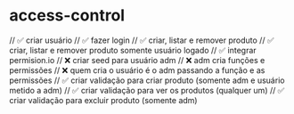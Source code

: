 # access-control

// ✅ criar usuário
// ✅ fazer login
// ✅ criar, listar e remover produto
// ✅ criar, listar e remover produto somente usuário logado
// ✅ integrar permision.io
// ❌ criar seed para usuário adm
// ❌ adm cria funções e permissões
// ❌ quem cria o usuário é o adm passando a função e as permissões
// ✅ criar validação para criar produto (somente adm e usuário metido a adm)
// ✅ criar validação para ver os produtos (qualquer um)
// ✅ criar validação para excluir produto (somente adm)